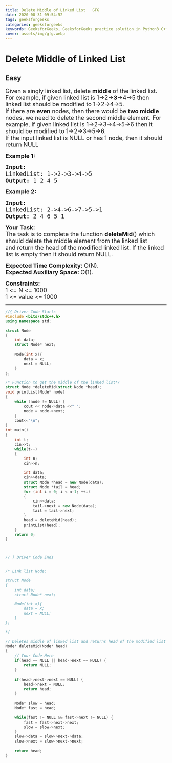 ```yaml
---
title: Delete Middle of Linked List   GFG
date: 2020-08-31 09:54:52
tags: geeksforgeeks
categories: geeksforgeeks
keywords: GeeksforGeeks, GeeksforGeeks practice solution in Python3 C++ Java, Delete Middle of Linked List - GFG solution
cover: assets/img/gfg.webp
---
```



# Delete Middle of Linked List
## Easy
<div class="problems_problem_content__Xm_eO"><p><span style="font-size:18px">Given a singly linked list, delete <strong>middle&nbsp;</strong>of the linked list. For example, if given linked list is 1-&gt;2-&gt;<strong>3</strong>-&gt;4-&gt;5 then linked list should be modified to 1-&gt;2-&gt;4-&gt;5.<br>
If there are <strong>even</strong> nodes, then there would be <strong>two middle </strong>nodes, we need to delete the second middle element. For example, if given linked list is 1-&gt;2-&gt;3-&gt;4-&gt;5-&gt;6 then it should be modified to 1-&gt;2-&gt;3-&gt;5-&gt;6.</span><br>
<span style="font-size:18px">If the input linked list is NULL or has 1 node, then it should return NULL</span></p>

<p><span style="font-size:18px"><strong>Example 1:</strong></span></p>

<pre><span style="font-size:18px"><strong>Input:
</strong>LinkedList: 1-&gt;2-&gt;3-&gt;4-&gt;5
<strong>Output: </strong>1 2 4 5</span>
</pre>

<p><span style="font-size:18px"><strong>Example 2:</strong></span></p>

<pre><span style="font-size:18px"><strong>Input:
</strong>LinkedList: 2-&gt;4-&gt;6-&gt;7-&gt;5-&gt;1
<strong>Output: </strong>2 4 6 5 1</span></pre>

<p><span style="font-size:18px"><strong>Your Task:</strong><br>
The task is to complete the function <strong>deleteMid</strong>() which should delete the middle element from the linked list and&nbsp;return the head&nbsp;of the modified linked list.&nbsp;If the linked list is empty then it should return NULL.</span></p>

<p><span style="font-size:18px"><strong>Expected Time Complexity:&nbsp;</strong>O(N).<br>
<strong>Expected Auxiliary Space:&nbsp;</strong>O(1).</span></p>

<p><span style="font-size:18px"><strong>Constraints:</strong><br>
1 &lt;= N &lt;= 1000<br>
1 &lt;= value &lt;= 1000</span></p>
</div>

---




```cpp
//{ Driver Code Starts
#include <bits/stdc++.h> 
using namespace std; 

struct Node
{
    int data;
    struct Node* next;
    
    Node(int x){
        data = x;
        next = NULL;
    }
};

/* Function to get the middle of the linked list*/
struct Node *deleteMid(struct Node *head);
void printList(Node* node) 
{ 
	while (node != NULL) { 
		cout << node->data <<" "; 
		node = node->next; 
	}  
	cout<<"\n";
} 
int main() 
{ 
	int t;
	cin>>t;
	while(t--)
	{
		int n;
		cin>>n;

		int data;
		cin>>data;
		struct Node *head = new Node(data);
		struct Node *tail = head;
		for (int i = 0; i < n-1; ++i)
		{
			cin>>data;
			tail->next = new Node(data);
			tail = tail->next;
		}
		head = deleteMid(head);
		printList(head); 
	}
	return 0; 
} 



// } Driver Code Ends


/* Link list Node:

struct Node
{
    int data;
    struct Node* next;

    Node(int x){
        data = x;
        next = NULL;
    }
};

*/

// Deletes middle of linked list and returns head of the modified list
Node* deleteMid(Node* head)
{
    // Your Code Here
    if(head == NULL || head->next == NULL) {
        return NULL;
    }
    
    if(head->next->next == NULL) {
        head->next = NULL;
        return head;
    }
    
    Node* slow = head;
    Node* fast = head;
    
    while(fast != NULL && fast->next != NULL) {
        fast = fast->next->next;
        slow = slow->next;
    }
    slow->data = slow->next->data;
    slow->next = slow->next->next;
    
    return head;
}


```
